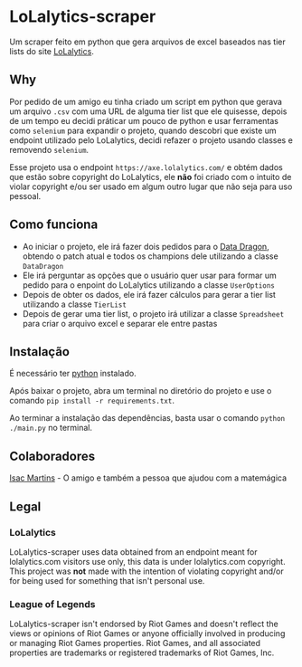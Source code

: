 # LoLalytics-scraper

Um scraper feito em python que gera arquivos de excel baseados nas tier lists do site [LoLalytics](https://lolalytics.com/).

## Why

Por pedido de um amigo eu tinha criado um script em python que gerava um arquivo `.csv` com uma URL de alguma tier list que ele quisesse, depois de um tempo eu decidi práticar um pouco de python e usar ferramentas como `selenium` para expandir o projeto, quando descobri que existe um endpoint utilizado pelo LoLalytics, decidi refazer o projeto usando classes e removendo `selenium`.

Esse projeto usa o endpoint `https://axe.lolalytics.com/` e obtém dados que estão sobre copyright do LoLalytics, ele **não** foi criado com o intuito de violar copyright e/ou ser usado em algum outro lugar que não seja para uso pessoal.

## Como funciona

-   Ao iniciar o projeto, ele irá fazer dois pedidos para o [Data Dragon](https://developer.riotgames.com/docs/lol#data-dragon), obtendo o patch atual e todos os champions dele utilizando a classe `DataDragon`
-   Ele irá perguntar as opções que o usuário quer usar para formar um pedido para o enpoint do LoLalytics utilizando a classe `UserOptions`
-   Depois de obter os dados, ele irá fazer cálculos para gerar a tier list utilizando a classe `TierList`
-   Depois de gerar uma tier list, o projeto irá utilizar a classe `Spreadsheet` para criar o arquivo excel e separar ele entre pastas

## Instalação

É necessário ter [python](https://www.python.org/downloads/) instalado.

Após baixar o projeto, abra um terminal no diretório do projeto e use o comando `pip install -r requirements.txt`.

Ao terminar a instalação das dependências, basta usar o comando `python ./main.py` no terminal.

## Colaboradores

[Isac Martins](https://github.com/medalha01) - O amigo e também a pessoa que ajudou com a matemágica

## Legal

### LoLalytics

LoLalytics-scraper uses data obtained from an endpoint meant for lolalytics.com visitors use only, this data is under lolalytics.com copyright. This project was **not** made with the intention of violating copyright and/or for being used for something that isn't personal use.

### League of Legends

LoLalytics-scraper isn't endorsed by Riot Games and doesn't reflect the views or opinions of Riot Games or anyone officially involved in producing or managing Riot Games properties. Riot Games, and all associated properties are trademarks or registered trademarks of Riot Games, Inc.
